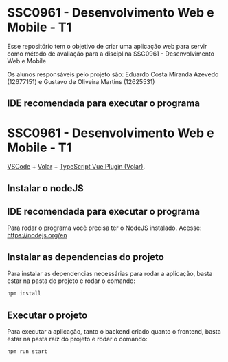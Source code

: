 # SSC0961 - Desenvolvimento Web e Mobile - T1

Esse repositório tem o objetivo de criar uma aplicação web para servir como método de avaliação para a disciplina SSC0961 - Desenvolvimento Web e Mobile 

Os alunos responsáveis pelo projeto são:
Eduardo Costa Miranda Azevedo (12677151) e Gustavo de Oliveira Martins (12625531)

## IDE recomendada para executar o programa
# SSC0961 - Desenvolvimento Web e Mobile - T1

[VSCode](https://code.visualstudio.com/) + [Volar](https://marketplace.visualstudio.com/items?itemName=Vue.volar) + [TypeScript Vue Plugin (Volar)](https://marketplace.visualstudio.com/items?itemName=Vue.vscode-typescript-vue-plugin).


## Instalar o nodeJS
## IDE recomendada para executar o programa

Para rodar o programa você precisa ter o NodeJS instalado. Acesse: https://nodejs.org/en

## Instalar as dependencias do projeto

Para instalar as dependencias necessárias para rodar a aplicação, basta estar na pasta do projeto e rodar o comando:

```sh
npm install
```

## Executar o projeto

Para executar a aplicação, tanto o backend criado quanto o frontend, basta estar na pasta raiz do projeto e rodar o comando:

```sh
npm run start
```
